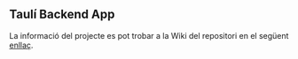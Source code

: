 
## Taulí Backend App

La informació del projecte es pot trobar a la Wiki del repositori en el següent [enllaç](https://gitlab.upc.edu/digital-consulting/nestjs/tauli-backend/-/wikis/home).
